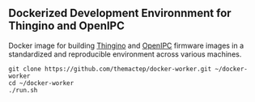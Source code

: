 Dockerized Development Environnment for Thingino and OpenIPC
------------------------------------------------------------

Docker image for building [Thingino][1] and [OpenIPC][2] firmware images
in a standardized and reproducible environment across various machines.

```
git clone https://github.com/themactep/docker-worker.git ~/docker-worker
cd ~/docker-worker
./run.sh
```

[1]: https://github.com/themactep/thingino-firmware
[2]: https://github.com/openipc/firmware
